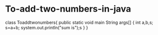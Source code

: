 # To-add-two-numbers-in-java
class Toaddtwonumbers{
public static void main String args[] {
int a,b,s;
s=a+b;
system.out.println("sum is");s
}
}
